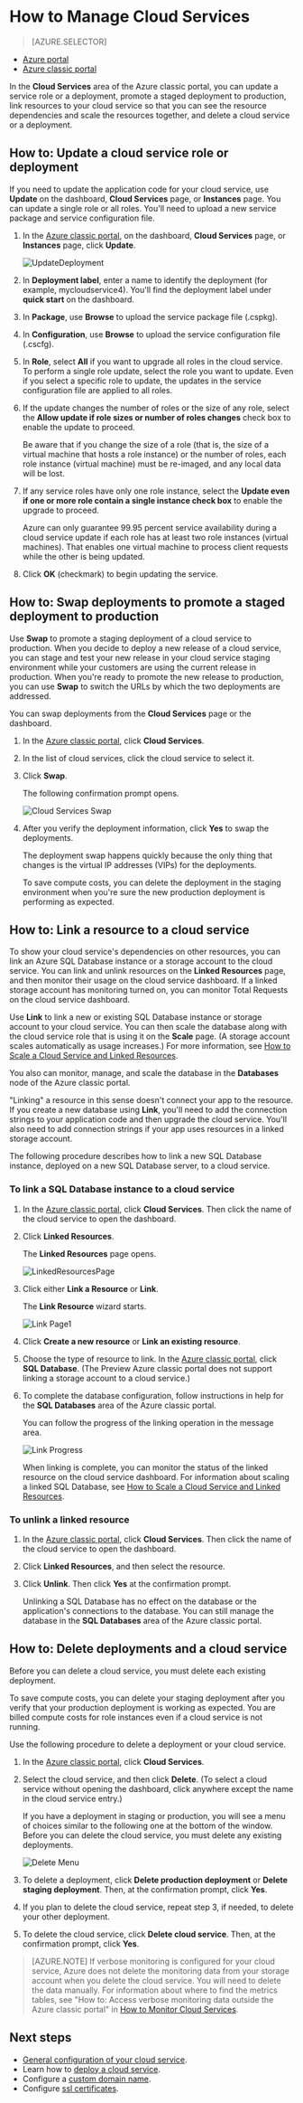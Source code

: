 <properties 
    pageTitle="Common cloud service management tasks (classic) | Microsoft Azure" 
    description="Learn how to manage cloud services in the Azure classic portal." 
    services="cloud-services" 
    documentationCenter="" 
    authors="Thraka" 
    manager="timlt" 
    editor=""/>

<tags 
    ms.service="cloud-services" 
    ms.workload="tbd" 
    ms.tgt_pltfrm="na" 
    ms.devlang="na" 
    ms.topic="article" 
    ms.date="08/10/2016"
    ms.author="adegeo"/>





# <a name="how-to-manage-cloud-services"></a>How to Manage Cloud Services

> [AZURE.SELECTOR]
- [Azure portal](cloud-services-how-to-manage-portal.md)
- [Azure classic portal](cloud-services-how-to-manage.md)

In the **Cloud Services** area of the Azure classic portal, you can update a service role or a deployment, promote a staged deployment to production, link resources to your cloud service so that you can see the resource dependencies and scale the resources together, and delete a cloud service or a deployment.


## <a name="how-to-update-a-cloud-service-role-or-deployment"></a>How to: Update a cloud service role or deployment

If you need to update the application code for your cloud service, use **Update** on the dashboard, **Cloud Services** page, or **Instances** page. You can update a single role or all roles. You'll need to upload a new service package and service configuration file.

1. In the [Azure classic portal](https://manage.windowsazure.com/), on the dashboard, **Cloud Services** page, or **Instances** page, click **Update**.

    ![UpdateDeployment](./media/cloud-services-how-to-manage/CloudServices_UpdateDeployment.png)

2. In **Deployment label**, enter a name to identify the deployment (for example, mycloudservice4). You'll find the deployment label under **quick start** on the dashboard.

3. In **Package**, use **Browse** to upload the service package file (.cspkg).

4. In **Configuration**, use **Browse** to upload the service configuration file (.cscfg).

5. In **Role**, select **All** if you want to upgrade all roles in the cloud service. To perform a single role update, select the role you want to update. Even if you select a specific role to update, the updates in the service configuration file are applied to all roles.

6. If the update changes the number of roles or the size of any role, select the **Allow update if role sizes or number of roles changes** check box to enable the update to proceed. 

    Be aware that if you change the size of a role (that is, the size of a virtual machine that hosts a role instance) or the number of roles, each role instance (virtual machine) must be re-imaged, and any local data will be lost.

7. If any service roles have only one role instance, select the **Update even if one or more role contain a single instance check box** to enable the upgrade to proceed. 

    Azure can only guarantee 99.95 percent service availability during a cloud service update if each role has at least two role instances (virtual machines). That enables one virtual machine to process client requests while the other is being updated.

8. Click **OK** (checkmark) to begin updating the service.



## <a name="how-to-swap-deployments-to-promote-a-staged-deployment-to-production"></a>How to: Swap deployments to promote a staged deployment to production

Use **Swap** to promote a staging deployment of a cloud service to production. When you decide to deploy a new release of a cloud service, you can stage and test your new release in your cloud service staging environment while your customers are using the current release in production. When you're ready to promote the new release to production, you can use **Swap** to switch the URLs by which the two deployments are addressed. 

You can swap deployments from the **Cloud Services** page or the dashboard.

1. In the [Azure classic portal](https://manage.windowsazure.com/), click **Cloud Services**.

2. In the list of cloud services, click the cloud service to select it.

3. Click **Swap**.

    The following confirmation prompt opens.

    ![Cloud Services Swap](./media/cloud-services-how-to-manage/CloudServices_Swap.png)

4. After you verify the deployment information, click **Yes** to swap the deployments.

    The deployment swap happens quickly because the only thing that changes is the virtual IP addresses (VIPs) for the deployments.

    To save compute costs, you can delete the deployment in the staging environment when you're sure the new production deployment is performing as expected.

## <a name="how-to-link-a-resource-to-a-cloud-service"></a>How to: Link a resource to a cloud service

To show your cloud service's dependencies on other resources, you can link an Azure SQL Database instance or a storage account to the cloud service. You can link and unlink resources on the **Linked Resources** page, and then monitor their usage on the cloud service dashboard. If a linked storage account has monitoring turned on, you can monitor Total Requests on the cloud service dashboard.

Use **Link** to link a new or existing SQL Database instance or storage account to your cloud service. You can then scale the database along with the cloud service role that is using it on the **Scale** page. (A storage account scales automatically as usage increases.) For more information, see [How to Scale a Cloud Service and Linked Resources](cloud-services-how-to-scale.md). 

You also can monitor, manage, and scale the database in the **Databases** node of the Azure classic portal. 

"Linking" a resource in this sense doesn't connect your app to the resource. If you create a new database using **Link**, you'll need to add the connection strings to your application code and then upgrade the cloud service. You'll also need to add connection strings if your app uses resources in a linked storage account.

The following procedure describes how to link a new SQL Database instance, deployed on a new SQL Database server, to a cloud service.

### <a name="to-link-a-sql-database-instance-to-a-cloud-service"></a>To link a SQL Database instance to a cloud service

1. In the [Azure classic portal](http://manage.windowsazure.com/), click **Cloud Services**. Then click the name of the cloud service to open the dashboard.

2. Click **Linked Resources**.

    The **Linked Resources** page opens.

    ![LinkedResourcesPage](./media/cloud-services-how-to-manage/CloudServices_LinkedResourcesPage.png)

3. Click either **Link a Resource** or **Link**.

    The **Link Resource** wizard starts.

    ![Link Page1](./media/cloud-services-how-to-manage/CloudServices_LinkedResources_LinkPage1.png)

4. Click **Create a new resource** or **Link an existing resource**.

5. Choose the type of resource to link. In the [Azure classic portal](http://manage.windowsazure.com/), click **SQL Database**. (The Preview Azure classic portal does not support linking a storage account to a cloud service.)

6. To complete the database configuration, follow instructions in help for the **SQL Databases** area of the Azure classic portal.

    You can follow the progress of the linking operation in the message area.

    ![Link Progress](./media/cloud-services-how-to-manage/CloudServices_LinkedResources_LinkProgress.png)

    When linking is complete, you can monitor the status of the linked resource on the cloud service dashboard. For information about scaling a linked SQL Database, see [How to Scale a Cloud Service and Linked Resources](cloud-services-how-to-scale.md).

### <a name="to-unlink-a-linked-resource"></a>To unlink a linked resource

1. In the [Azure classic portal](http://manage.windowsazure.com/), click **Cloud Services**. Then click the name of the cloud service to open the dashboard.

2. Click **Linked Resources**, and then select the resource.

3. Click **Unlink**. Then click **Yes** at the confirmation prompt.

    Unlinking a SQL Database has no effect on the database or the application's connections to the database. You can still manage the database in the **SQL Databases** area of the Azure classic portal.



## <a name="how-to-delete-deployments-and-a-cloud-service"></a>How to: Delete deployments and a cloud service

Before you can delete a cloud service, you must delete each existing deployment.

To save compute costs, you can delete your staging deployment after you verify that your production deployment is working as expected. You are billed compute costs for role instances even if a cloud service is not running.

Use the following procedure to delete a deployment or your cloud service. 

1. In the [Azure classic portal](http://manage.windowsazure.com/), click **Cloud Services**.

2. Select the cloud service, and then click **Delete**. (To select a cloud service without opening the dashboard, click anywhere except the name in the cloud service entry.)

    If you have a deployment in staging or production, you will see a menu of choices similar to the following one at the bottom of the window. Before you can delete the cloud service, you must delete any existing deployments.

    ![Delete Menu](./media/cloud-services-how-to-manage/CloudServices_DeleteMenu.png)


3. To delete a deployment, click **Delete production deployment** or **Delete staging deployment**. Then, at the confirmation prompt, click **Yes**. 

4. If you plan to delete the cloud service, repeat step 3, if needed, to delete your other deployment.

5. To delete the cloud service, click **Delete cloud service**. Then, at the confirmation prompt, click **Yes**.

> [AZURE.NOTE]
> If verbose monitoring is configured for your cloud service, Azure does not delete the monitoring data from your storage account when you delete the cloud service. You will need to delete the data manually. For information about where to find the metrics tables, see "How to: Access verbose monitoring data outside the Azure classic portal" in [How to Monitor Cloud Services](cloud-services-how-to-monitor.md).

## <a name="next-steps"></a>Next steps

 * [General configuration of your cloud service](cloud-services-how-to-configure.md).
* Learn how to [deploy a cloud service](cloud-services-how-to-create-deploy.md).
* Configure a [custom domain name](cloud-services-custom-domain-name.md).
* Configure [ssl certificates](cloud-services-configure-ssl-certificate.md).
